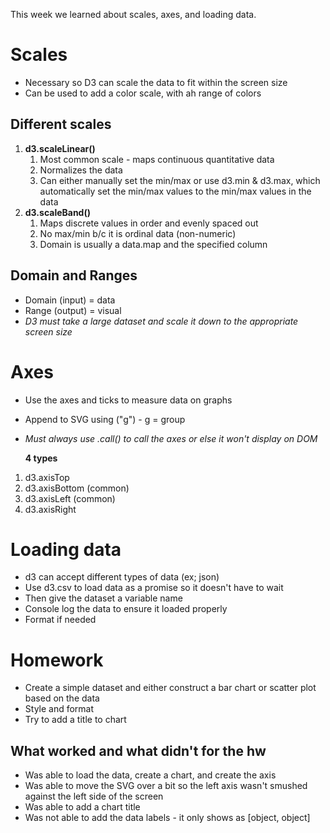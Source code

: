 This week we learned about scales, axes, and loading data.

# Scales
- Necessary so D3 can scale the data to fit within the screen size
- Can be used to add a color scale, with ah range of colors

## Different scales
1. **d3.scaleLinear()**
   1. Most common scale - maps continuous quantitative data
   2. Normalizes the data
   3. Can either manually set the min/max or use d3.min & d3.max, which automatically set the min/max values to the min/max values in the data
2. **d3.scaleBand()**
   1. Maps discrete values in order and evenly spaced out
   2. No max/min b/c it is ordinal data (non-numeric)
   3. Domain is usually a data.map and the specified column
   

## Domain and Ranges
- Domain (input) = data
- Range (output) = visual
- *D3 must take a large dataset and scale it down to the appropriate screen size*

# Axes
- Use the axes and ticks to measure data on graphs 
- Append to SVG using ("g") - g = group
- *Must always use .call() to call the axes or else it won't display on DOM*
  
  **4 types**
1. d3.axisTop
2. d3.axisBottom (common)
3. d3.axisLeft (common)
4. d3.axisRight

# Loading data
- d3 can accept different types of data (ex; json)
- Use d3.csv to load data as a promise so it doesn't have to wait
- Then give the dataset a variable name
- Console log the data to ensure it loaded properly
- Format if needed


# Homework
- Create a simple dataset and either construct a bar chart or scatter plot based on the data
- Style and format
- Try to add a title to chart


## What worked and what didn't for the hw
- Was able to load the data, create a chart, and create the axis
- Was able to move the SVG over a bit so the left axis wasn't smushed against the left side of the screen
- Was able to add a chart title
- Was not able to add the data labels - it only shows as [object, object]